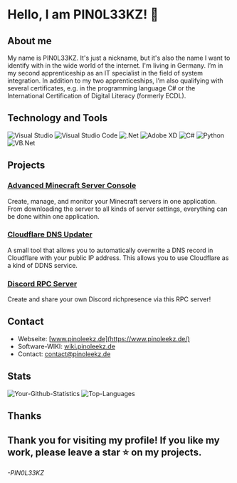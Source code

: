 # **Hello, I am PIN0L33KZ!** 👋
## About me
My name is PIN0L33KZ. It's just a nickname, but it's also the name I want to identify with in the wide world of the internet. I'm living in Germany. I’m in my second apprenticeship as an IT specialist in the field of system integration. In addition to my two apprenticeships, I’m also qualifying with several certificates, e.g. in the programming language C# or the International Certification of Digital Literacy (formerly ECDL).
## **Technology and Tools**
![Visual Studio](https://img.shields.io/badge/Visual%20Studio-5C2D91?style=for-the-badge&logo=visual-studio&logoColor=white) ![Visual Studio Code](https://img.shields.io/badge/Visual%20Studio%20Code-0078D4?style=for-the-badge&logo=visual-studio-code&logoColor=white) ![.Net](https://img.shields.io/badge/.Net-512BD4?style=for-the-badge&logo=dotnet&logoColor=white) ![Adobe XD](https://img.shields.io/badge/Adobe%20XD-FF61F6?style=for-the-badge&logo=adobe-xd&logoColor=white) ![C#](https://img.shields.io/badge/C%23-239120?style=for-the-badge&logo=c-sharp&logoColor=white) ![Python](https://img.shields.io/badge/Python-3776AB?style=for-the-badge&logo=python&logoColor=white) ![VB.Net](https://img.shields.io/badge/VB.Net-512BD4?style=for-the-badge&logo=dotnet&logoColor=white)
## **Projects**
### [Advanced Minecraft Server Console](https://github.com/PIN0L33KZ/Advanced-Minecraft-Server-Console)
Create, manage, and monitor your Minecraft servers in one application. From downloading the server to all kinds of server settings, everything can be done within one application.
### [Cloudflare DNS Updater](https://github.com/PIN0L33KZ/CloudflareDnsUpdater)
A small tool that allows you to automatically overwrite a DNS record in Cloudflare with your public IP address. This allows you to use Cloudflare as a kind of DDNS service.
### [Discord RPC Server](https://github.com/PIN0L33KZ/DiscordRPCServer)
Create and share your own Discord richpresence via this RPC server!
## **Contact**
- Webseite: [www.pinoleekz.de](https://www.pinoleekz.de/)
- Software-WIKI: [wiki.pinoleekz.de](https://wiki.pinoleekz.de/)
- Contact: [contact@pinoleekz.de](mailto:contact@pinoleekz.de)
## **Stats**
![Your-Github-Statistics](https://github-readme-stats.vercel.app/api?username=pin0l33kz&show_icons=true&theme=radical)
![Top-Languages](https://github-readme-stats.vercel.app/api/top-langs/?username=pin0l33kz&layout=compact&theme=radical)
## **Thanks**
Thank you for visiting my profile! If you like my work, please leave a star ⭐ on my projects.
---
*-PIN0L33KZ*
